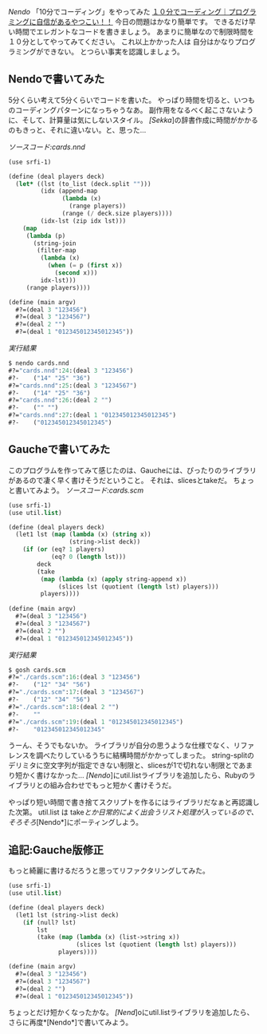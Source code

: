 *Nendo* 「10分でコーディング」をやってみた
 [１０分でコーディング｜プログラミングに自信があるやつこい！！](http://ameblo.jp/programming/entry-10001721422.html)
 今日の問題はかなり簡単です。
 できるだけ早い時間でエレガントなコードを書きましょう。
 あまりに簡単なので制限時間を１０分としてやってみてください。
 これ以上かかった人は
 自分はかなりプログラミングができない。
 とつらい事実を認識しましょう。

## Nendoで書いてみた
5分くらい考えて5分くらいでコードを書いた。
やっぱり時間を切ると、いつものコーディングパターンになっちゃうなあ。
副作用をなるべく起こさないように、そして、計算量は気にしないスタイル。
*[Sekka*]の辞書作成に時間がかかるのもきっと、それに違いない。と、思った…

*ソースコード:cards.nnd*
```lisp
(use srfi-1)

(define (deal players deck)
  (let* ((lst (to_list (deck.split "")))
         (idx (append-map
               (lambda (x)
                 (range players))
               (range (/ deck.size players))))
         (idx-lst (zip idx lst)))
    (map
     (lambda (p)
       (string-join
        (filter-map
         (lambda (x)
           (when (= p (first x))
             (second x)))
         idx-lst)))
     (range players))))

(define (main argv)
  #?=(deal 3 "123456")
  #?=(deal 3 "1234567")
  #?=(deal 2 "")
  #?=(deal 1 "012345012345012345"))
```

*実行結果*
```lisp
$ nendo cards.nnd 
#?="cards.nnd":24:(deal 3 "123456")
#?-    ("14" "25" "36")
#?="cards.nnd":25:(deal 3 "1234567")
#?-    ("14" "25" "36")
#?="cards.nnd":26:(deal 2 "")
#?-    ("" "")
#?="cards.nnd":27:(deal 1 "012345012345012345")
#?-    ("012345012345012345")
```

## Gaucheで書いてみた
このプログラムを作ってみて感じたのは、Gaucheには、ぴったりのライブラリがあるので凄く早く書けそうだということ。
それは、slicesとtakeだ。
ちょっと書いてみよう。
*ソースコード:cards.scm*
```lisp
(use srfi-1)
(use util.list)

(define (deal players deck)
  (let1 lst (map (lambda (x) (string x))
                 (string->list deck))
    (if (or (eq? 1 players)
            (eq? 0 (length lst)))
        deck
        (take
         (map (lambda (x) (apply string-append x))
              (slices lst (quotient (length lst) players)))
         players))))
  
(define (main argv)
  #?=(deal 3 "123456")
  #?=(deal 3 "1234567")
  #?=(deal 2 "")
  #?=(deal 1 "012345012345012345"))
```

*実行結果*
```lisp
$ gosh cards.scm
#?="./cards.scm":16:(deal 3 "123456")
#?-    ("12" "34" "56")
#?="./cards.scm":17:(deal 3 "1234567")
#?-    ("12" "34" "56")
#?="./cards.scm":18:(deal 2 "")
#?-    ""
#?="./cards.scm":19:(deal 1 "012345012345012345")
#?-    "012345012345012345"
```

うーん、そうでもないか。
ライブラリが自分の思うような仕様でなく、リファレンスを調べたりしているうちに結構時間がかかってしまった。
string-splitのデリミタに空文字列が指定できない制限と、slicesが1で切れない制限とであまり短かく書けなかった…
*[Nendo*]にutil.listライブラリを追加したら、Rubyのライブラリとの組み合わせでもっと短かく書けそうだ。

やっぱり短い時間で書き捨てスクリプトを作るにはライブラリだなぁと再認識した次第。
util.list は take*とか日常的によく出会うリスト処理が入っているので、そろそろ*[Nendo*]にポーティングしよう。

## 追記:Gauche版修正
もっと綺麗に書けるだろうと思ってリファクタリングしてみた。
```lisp
(use srfi-1)
(use util.list)

(define (deal players deck)
  (let1 lst (string->list deck)
    (if (null? lst)
        lst
        (take (map (lambda (x) (list->string x))
                   (slices lst (quotient (length lst) players)))
              players))))

(define (main argv)
  #?=(deal 3 "123456")
  #?=(deal 3 "1234567")
  #?=(deal 2 "")
  #?=(deal 1 "012345012345012345"))
```

ちょっとだけ短かくなったかな。
*[Nend*]oにutil.listライブラリを追加したら、さらに再度*[Nendo*]で書いてみよう。
